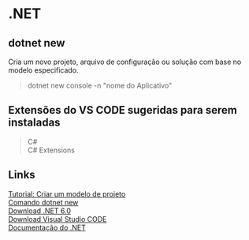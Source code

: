 # .NET

## dotnet new
Cria um novo projeto, arquivo de configuração ou solução com base no modelo especificado.
> dotnet new console -n "nome do Aplicativo"


## Extensões do VS CODE sugeridas para serem instaladas
> C#<br>
> C# Extensions

## Links
[Tutorial: Criar um modelo de projeto](https://docs.microsoft.com/pt-br/dotnet/core/tutorials/cli-templates-create-project-template)<br>
[Comando dotnet new](https://docs.microsoft.com/pt-br/dotnet/core/tools/dotnet-new)<br>
[Download .NET 6.0](https://dotnet.microsoft.com/en-us/download)<br>
[Download Visual Studio CODE](https://code.visualstudio.com/)<br>
[Documentação do .NET](https://docs.microsoft.com/pt-br/dotnet/)<br>
